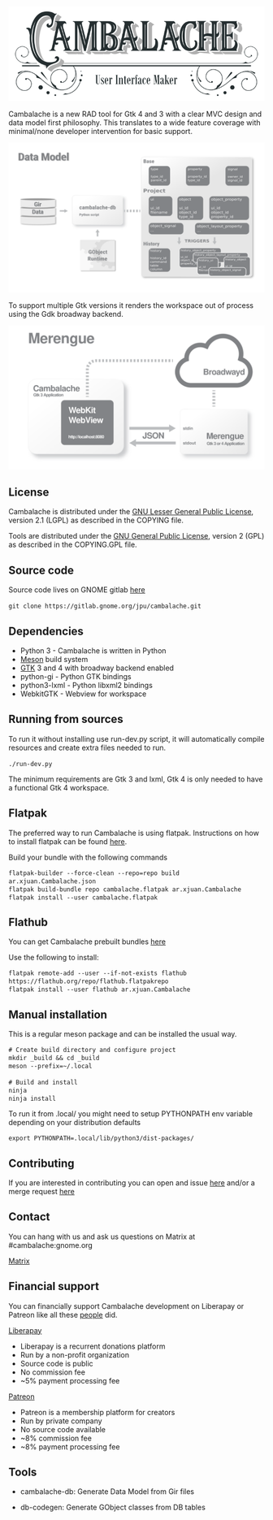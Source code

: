 ![Cambalache](cambalache/app/images/logo-horizontal.svg)

Cambalache is a new RAD tool for Gtk 4 and 3 with a clear MVC design and data model first philosophy.
This translates to a wide feature coverage with minimal/none developer intervention for basic support.

![Data Model Diagram](datamodel.svg)

To support multiple Gtk versions it renders the workspace out of process using
the Gdk broadway backend.

![Merengue Diagram](merengue.svg)

## License

Cambalache is distributed under the [GNU Lesser General Public License](https://www.gnu.org/licenses/old-licenses/lgpl-2.1.en.html),
version 2.1 (LGPL) as described in the COPYING file.

Tools are distributed under the [GNU General Public License](https://www.gnu.org/licenses/gpl-2.0.en.html),
version 2 (GPL) as described in the COPYING.GPL file.

## Source code

Source code lives on GNOME gitlab [here](https://gitlab.gnome.org/jpu/cambalache)

`git clone https://gitlab.gnome.org/jpu/cambalache.git`

## Dependencies

* Python 3 - Cambalache is written in Python
* [Meson](http://mesonbuild.org) build system
* [GTK](http://www.gtk.org) 3 and 4 with broadway backend enabled
* python-gi - Python GTK bindings
* python3-lxml - Python libxml2 bindings
* WebkitGTK - Webview for workspace

## Running from sources

To run it without installing use run-dev.py script, it will automatically compile
resources and create extra files needed to run.

`./run-dev.py`

The minimum requirements are Gtk 3 and lxml, Gtk 4 is only needed to have a functional Gtk 4 workspace.

## Flatpak

The preferred way to run Cambalache is using flatpak.
Instructions on how to install flatpak can be found [here](https://flatpak.org/setup/).

Build your bundle with the following commands
```
flatpak-builder --force-clean --repo=repo build ar.xjuan.Cambalache.json
flatpak build-bundle repo cambalache.flatpak ar.xjuan.Cambalache
flatpak install --user cambalache.flatpak
```

## Flathub

You can get Cambalache prebuilt bundles [here](https://flathub.org/apps/details/ar.xjuan.Cambalache)

Use the following to install:
```
flatpak remote-add --user --if-not-exists flathub https://flathub.org/repo/flathub.flatpakrepo
flatpak install --user flathub ar.xjuan.Cambalache
```

## Manual installation

This is a regular meson package and can be installed the usual way.

```
# Create build directory and configure project
mkdir _build && cd _build
meson --prefix=~/.local

# Build and install
ninja
ninja install
```
To run it from .local/ you might need to setup PYTHONPATH env variable depending
on your distribution defaults

```
export PYTHONPATH=.local/lib/python3/dist-packages/
```

## Contributing

If you are interested in contributing you can open and issue [here](https://gitlab.gnome.org/jpu/cambalache/-/issues)
and/or a merge request [here](https://gitlab.gnome.org/jpu/cambalache/-/merge_requests)

## Contact

You can hang with us and ask us questions on Matrix at #cambalache:gnome.org

[Matrix](https://matrix.to/#/#cambalache:gnome.org)

## Financial support

You can financially support Cambalache development on Liberapay or Patreon
like all these [people](./SUPPORTERS.md) did.

[Liberapay](https://liberapay.com/xjuan)
 - Liberapay is a recurrent donations platform
 - Run by a non-profit organization
 - Source code is public
 - No commission fee
 - ~5% payment processing fee

[Patreon](https://www.patreon.com/cambalache)
 - Patreon is a membership platform for creators
 - Run by private company
 - No source code available
 - ~8% commission fee
 - ~8% payment processing fee

## Tools

 - cambalache-db:
   Generate Data Model from Gir files

 - db-codegen:
   Generate GObject classes from DB tables
